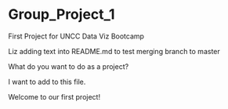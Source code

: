 # Group_Project_1
First Project for UNCC Data Viz Bootcamp


Liz adding text into README.md to test merging branch to master

What do you want to do as a project?

I want to add to this file.

Welcome to our first project!

